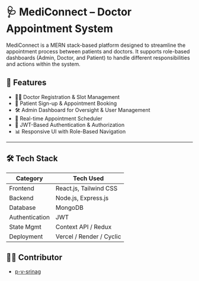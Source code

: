 # 🩺 MediConnect – Doctor Appointment System

MediConnect is a MERN stack-based platform designed to streamline the appointment process between patients and doctors. It supports role-based dashboards (Admin, Doctor, and Patient) to handle different responsibilities and actions within the system.

## 🚀 Features

- 🧑‍⚕️ Doctor Registration & Slot Management
- 👤 Patient Sign-up & Appointment Booking
- 🛠 Admin Dashboard for Oversight & User Management
- 📆 Real-time Appointment Scheduler
- 🔐 JWT-Based Authentication & Authorization
- 📊 Responsive UI with Role-Based Navigation

---

## 🛠 Tech Stack

| Category      | Tech Used              |
|---------------|------------------------|
| Frontend      | React.js, Tailwind CSS |
| Backend       | Node.js, Express.js    |
| Database      | MongoDB                |
| Authentication| JWT                    |
| State Mgmt    | Context API / Redux    |
| Deployment    | Vercel / Render / Cyclic |

## 👨‍💻 Contributor

- [p-v-srinag](https://github.com/p-v-srinag)


